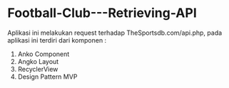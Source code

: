 # Football-Club---Retrieving-API
Aplikasi ini melakukan request terhadap TheSportsdb.com/api.php, pada aplikasi ini terdiri dari komponen :
1. Anko Component
2. Angko Layout
3. RecyclerView
4. Design Pattern MVP
